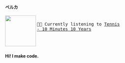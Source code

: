 #### ベルカ

[<img align="left" width="100" height="100" src="https:&#x2F;&#x2F;lastfm.freetls.fastly.net&#x2F;i&#x2F;u&#x2F;174s&#x2F;15ff865232ac8d1051b69ed4bd5624e3.png">](https://www.youtube.com/results?search_query=Tennis+10+Minutes+10+Years)
<big><pre>
<small>
</br>🎵🎶  Currently listening to  [Tennis - 10 Minutes 10 Years](https://www.youtube.com/results?search_query=Tennis+10+Minutes+10+Years)</br></br>
</small></pre></big>

#

#### Hi! I make code.